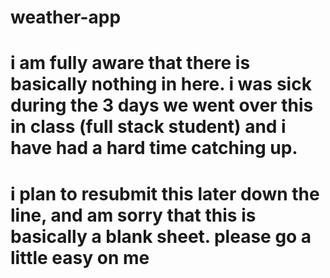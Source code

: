 # weather-app
# i am fully aware that there is basically nothing in here. i was sick during the 3 days we went over this in class (full stack student) and i have had a hard time catching up.
# i plan to resubmit this later down the line, and am sorry that this is basically a blank sheet. please go a little easy on me